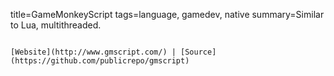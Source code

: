 title=GameMonkeyScript
tags=language, gamedev, native
summary=Similar to Lua, multithreaded.
~~~~~~

[Website](http://www.gmscript.com/) | [Source](https://github.com/publicrepo/gmscript)
